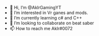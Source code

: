 - 👋 Hi, I’m @AklrGamingYT
- 👀 I’m interested in Vr ganes and mods.
- 🌱 I’m currently learning c# and C++
- 💞️ I’m looking to collaborate on beat saber
- 📫 How to reach me Aklr#0072

<!---
AklrGamingYT/AklrGamingYT is a ✨ special ✨ repository because its `README.md` (this file) appears on your GitHub profile.
You can click the Preview link to take a look at your changes.
--->
